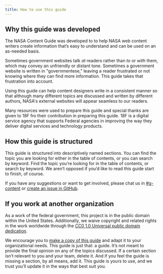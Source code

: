 ```yaml
---
title: How to use this guide
---
```


## Why this guide was developed 

The NASA Content Guide was developed to to help NASA web content writers create information that’s easy to understand and can be used on an as-needed basis.  

Sometimes government websites talk _at_ readers rather than _to_ or _with_ them, which may convey an unfriendly or distant tone. Sometimes a government website is written in "governmentese," leaving a reader frustrated or not knowing where they can find more information. 
This guide takes that frustration into account.  

Using this guide can help content designers write in a consistent manner so that although many different topics are discussed and written by different authors, NASA's external websites will appear seamless to our readers.

Many resources were used to prepare this guide and special thanks are given to 18F fro their contribution in preparing this guide. 18F is a digital service agency that supports Federal agencies in improving the way they deliver digital services and technology products.


## How this guide is structured 

This guide is structured into descriptively named sections. You can find the topic you are looking for either in the table of contents, or you can search by keyword. Find the topic you’re looking for in the table of contents, or search by keyword. We aren’t opposed if you’d like to read this guide start to finish, of course.

If you have any suggestions or want to get involved, please chat us in [#g-content](https://18f.slack.com/archives/g-content) or [create an issue in GitHub](https://github.com/18F/content-guide/issues/new).

## If you work at another organization

As a work of the federal government, this project is in the public domain within the United States. Additionally, we waive copyright and related rights in the work worldwide through the [CC0 1.0 Universal public domain dedication](https://creativecommons.org/publicdomain/zero/1.0/legalcode).

We encourage you to [make a copy of this guide](https://github.com/18F/content-guide) and adapt it to your organizational needs. This guide is just that: a guide. It’s not meant to provide the final opinion on any of the topics discussed. If a certain section isn’t relevant to you and your team, delete it. And if you feel the guide is missing a section, by all means, add it. This guide is yours to use, and we trust you’ll update it in the ways that best suit you.
